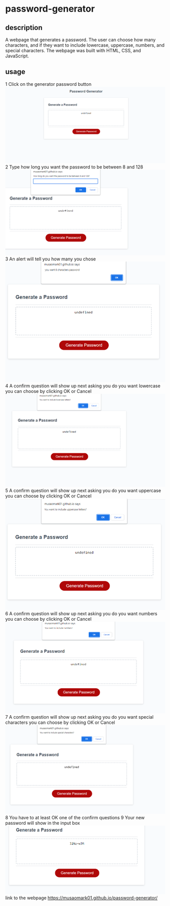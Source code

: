 # password-generator
## description 
A webpage that generates a password. The user can choose how many characters, and if they want to include lowercase, uppercase, numbers, and special characters. The webpage was built with HTML, CSS, and JavaScript.
## usage 
1 Click on the generator password button
<img src="images/Screenshot 2023-08-25 020213.png">
2 Type how long you want the password to be between 8 and 128
<img src="images\Screenshot 2023-08-25 020239.png">
3 An alert will tell you how many you chose
<img src="images\Screenshot 2023-08-25 020300.png">
4 A confirm question will show up next asking you do you want lowercase you can choose by clicking OK or Cancel
 <img src="images/Screenshot 2023-08-25 020313.png">
5 A confirm question will show up next asking you do you want uppercase you can choose by clicking OK or Cancel
<img src="images\Screenshot 2023-08-25 020322.png">
6 A confirm question will show up next asking you do you want numbers you can choose by clicking OK or Cancel
<img src="images/Screenshot 2023-08-25 020330.png">
7 A confirm question will show up next asking you do you want special characters you can choose by clicking OK or Cancel
<img src="images/Screenshot 2023-08-25 020336.png">
8 You have to at least OK one of the confirm questions 
9 Your new password will show in the input box
<img src="images\Screenshot 2023-08-25 020345.png">
link to the webpage https://musaomark01.github.io/password-generator/
